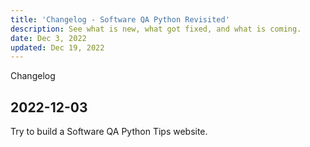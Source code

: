 ```yaml
---
title: 'Changelog - Software QA Python Revisited'
description: See what is new, what got fixed, and what is coming.
date: Dec 3, 2022
updated: Dec 19, 2022
---
```


<base-title :title="frontmatter.title" :description="frontmatter.description">
Changelog
</base-title>

<!-- ## [Unreleased](https://github.com/wilfredinni/python-cheatsheet/tree/next) -->

## 2022-12-03

Try to build a Software QA Python Tips website.